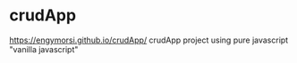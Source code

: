 # crudApp
https://engymorsi.github.io/crudApp/
crudApp project using pure javascript "vanilla javascript"
